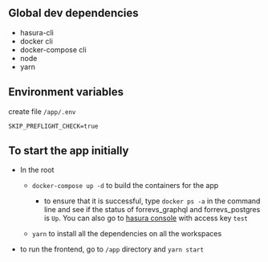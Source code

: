 ## Global dev dependencies
* hasura-cli
* docker cli
* docker-compose cli
* node
* yarn

## Environment variables
create file `/app/.env`
```
SKIP_PREFLIGHT_CHECK=true
```

## To start the app initially
* In the root
  * `docker-compose up -d` to build the containers for the app
    * to ensure that it is successful, type `docker ps -a` in the command line and see if the status of forrevs_graphql and forrevs_postgres is `Up`. You can also go to [hasura console](http://localhost:8081) with access key `test`

  * `yarn` to install all the dependencies on all the workspaces
* to run the frontend, go to `/app` directory and `yarn start`

